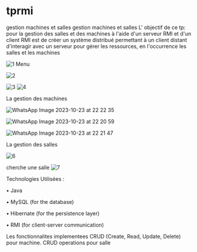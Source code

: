 # tprmi
gestion machines et salles
gestion machines et salles
L' objectif de ce tp:
pour la gestion des salles et des machines à l'aide d'un serveur RMI et d'un client RMI est de créer un système distribué permettant à un client distant d'interagir avec un serveur pour gérer les ressources, en l'occurrence les salles et les machines


![1](https://github.com/hasnahatti70/tprmi/assets/127605934/6a1a44ed-3123-4fda-89b7-98b0bb154eb1)
Menu

![2](https://github.com/hasnahatti70/tprmi/assets/127605934/5cc40069-f7c5-4220-8a7c-9256b0763a48)

![3](https://github.com/hasnahatti70/tprmi/assets/127605934/07686bf1-3799-46b7-b311-8b6107f30a9d)
![4](https://github.com/hasnahatti70/tprmi/assets/127605934/b72f28d8-f9f5-4f15-b9ba-a53bae459765)

La gestion des machines




![WhatsApp Image 2023-10-23 at 22 22 35](https://github.com/hasnahatti70/tprmi/assets/127605934/36e37653-3e96-43fe-a974-57919591d414)


![WhatsApp Image 2023-10-23 at 22 20 59](https://github.com/hasnahatti70/tprmi/assets/127605934/fc389ddb-6a95-44d9-9092-bec8a6055d1a)


![WhatsApp Image 2023-10-23 at 22 21 47](https://github.com/hasnahatti70/tprmi/assets/127605934/14778364-b449-41d8-9a23-d4358918838f)




La gestion des salles


![6](https://github.com/hasnahatti70/tprmi/assets/127605934/afc04929-7e02-4a6b-b5af-df968c320306)


cherche une salle
![7](https://github.com/hasnahatti70/tprmi/assets/127605934/5b08b63b-bae2-4420-8243-9228c8318dfb)
















Technologies Utilisées :


•	Java


•	MySQL (for the database)


•	Hibernate (for the persistence layer)


•	RMI (for client-server communication)

Les fonctionnalites implementees
CRUD (Create, Read, Update, Delete) pour machine. CRUD operations pour salle

